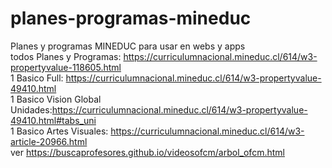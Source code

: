 # planes-programas-mineduc
Planes y programas MINEDUC para usar en webs y apps
<br>
todos Planes y Programas: https://curriculumnacional.mineduc.cl/614/w3-propertyvalue-118605.html
<br>
1 Basico Full: https://curriculumnacional.mineduc.cl/614/w3-propertyvalue-49410.html 
<br>
1 Basico Vision Global Unidades:https://curriculumnacional.mineduc.cl/614/w3-propertyvalue-49410.html#tabs_uni
<br>
1 Basico Artes Visuales: https://curriculumnacional.mineduc.cl/614/w3-article-20966.html
<br>
ver https://buscaprofesores.github.io/videosofcm/arbol_ofcm.html
<br>
<br>
<br>
